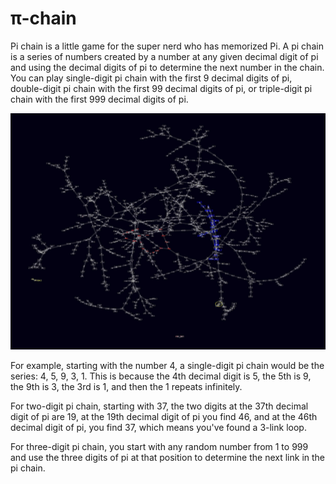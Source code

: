 # &pi;-chain

Pi chain is a little game for the super nerd who has memorized Pi. A pi chain is a 
series of numbers created by a number at any given decimal digit of pi and using 
the decimal digits of pi to determine the next number in the chain. You can play 
single-digit pi chain with the first 9 decimal digits of pi, double-digit pi chain 
with the first 99 decimal digits of pi, or triple-digit pi chain with the first 
999 decimal digits of pi.

[![3D rending of 3-digit pi chain](pichain.gif)](pi-chain.html)

For example, starting with the number 4, a single-digit pi chain would be the 
series: 4, 5, 9, 3, 1. This is because the 4th decimal digit is 5, the 5th is 9,
the 9th is 3, the 3rd is 1, and then the 1 repeats infinitely.

For two-digit pi chain, starting with 37, the two digits at the 37th decimal 
digit of pi are 19, at the 19th decimal digit of pi you find 46, and at the 
46th decimal digit of pi, you find 37, which means you've found a 3-link loop.

For three-digit pi chain, you start with any random number from 1 to 999 and 
use the three digits of pi at that position to determine the next link in the 
pi chain.
